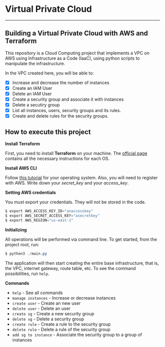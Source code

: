 # Virtual Private Cloud

---

## Building a Virtual Private Cloud with AWS and Terraform

This repository is a Cloud Computing project that implements a VPC on AWS using Infrastructure as a Code (IaaC), using python scripts to manipulate the infrastructure.

In the VPC created here, you will be able to:

- [x]  Increase and decrease the number of instances
- [x]  Create an IAM User
- [x]  Delete an IAM User
- [x]  Create a security group and associate it with instances
- [x]  Delete a secutiry group
- [x]  List all instances, users, security groups and its rules.
- [x]  Create and delete rules for the security groups.

## How to execute this project

**Install Terraform**

First, you need to install **Terraform** on your machine. The [official page](https://developer.hashicorp.com/terraform/tutorials/aws-get-started/install-cli) contains all the necessary instructions for each OS.

**Install AWS CLI**

Follow [this tutorial](https://docs.aws.amazon.com/pt_br/cli/latest/userguide/getting-started-install.html) for your operating system. Also, you will need to register with AWS. Write down your *secret_key* and your *access_key*.

**Setting AWS credentials**

You must export your credentials. They will not be stored in the code.

```powershell
$ export AWS_ACCESS_KEY_ID="anaccesskey"
$ export AWS_SECRET_ACCESS_KEY="asecretkey"
$ export AWS_REGION="us-east-1"
```

**Initializing**

All operations will be performed via command line. To get started, from the project root, run:

```powershell
$ python3 ./main.py
```

The application will then start creating the entire base infrastructure, that is, the VPC, internet gateway, route table, etc. To see the command possibilities, run `help`.

**Commands**

- `help` - See all commands
- `manage instances` - Increase or decrease instances
- `create user` - Create an new user
- `delete user` - Delete an user
- `create sg` - Create a new security group
- `delete sg` - Delete a security group
- `create rule` - Create a rule to the security group
- `delete rule` - Delete a rule of the security group
- `add sg to instance` - Associate the security group to a group of instances